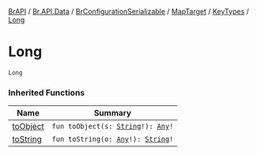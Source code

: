 [BrAPI](../../../../index.md) / [Br.API.Data](../../../index.md) / [BrConfigurationSerializable](../../index.md) / [MapTarget](../index.md) / [KeyTypes](index.md) / [Long](./-long.md)

# Long

`Long`

### Inherited Functions

| Name | Summary |
|---|---|
| [toObject](to-object.md) | `fun toObject(s: `[`String`](https://kotlinlang.org/api/latest/jvm/stdlib/kotlin/-string/index.html)`!): `[`Any`](https://kotlinlang.org/api/latest/jvm/stdlib/kotlin/-any/index.html)`!` |
| [toString](to-string.md) | `fun toString(o: `[`Any`](https://kotlinlang.org/api/latest/jvm/stdlib/kotlin/-any/index.html)`!): `[`String`](https://kotlinlang.org/api/latest/jvm/stdlib/kotlin/-string/index.html)`!` |
